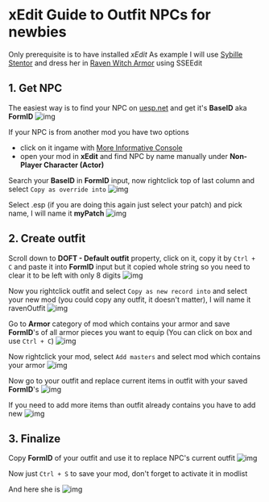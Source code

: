 # xEdit Guide to Outfit NPCs for newbies
Only prerequisite is to have installed _xEdit_
As example I will use [Sybille Stentor](https://en.uesp.net/wiki/Skyrim:Sybille_Stentor) and dress her in [Raven Witch Armor](https://www.nexusmods.com/skyrimspecialedition/mods/37878) using SSEEdit

## 1. Get NPC
The easiest way is to find your NPC on [uesp.net](https://en.uesp.net/wiki/Main_Page) and get it's __BaseID__ aka __FormID__
![img](/images/1.png)

If your NPC is from another mod you have two options
 - click on it ingame with [More Informative Console](https://www.nexusmods.com/skyrimspecialedition/mods/19250)
 - open your mod in __xEdit__ and find NPC by name manually under __Non-Player Character (Actor)__

Search your __BaseID__ in __FormID__ input, now rightclick top of last column and select `Copy as override into`
![img](/images/3.png)

Select <new file>.esp (if you are doing this again just select your patch) and pick name, I will name it __myPatch__
![img](/images/4.png)

## 2. Create outfit
Scroll down to __DOFT - Default outfit__ property, click on it, copy it by `Ctrl + C` and paste it into __FormID__ input but it copied whole string so you need to clear it to be left with only 8 digits
![img](/images/5.png)

Now you rightclick outfit and select `Copy as new record into` and select your new mod (you could copy any outfit, it doesn't matter), I will name it ravenOutfit
![img](/images/6.png)

Go to __Armor__ category of mod which contains your armor and save __FormID__'s of all armor pieces you want to equip (You can click on box and use `Ctrl + C`)
![img](/images/7.png)

Now rightclick your mod, select `Add masters` and select mod which contains your armor
![img](/images/8.png)
 
Now go to your outfit and replace current items in outfit with your saved __FormID__'s
![img](/images/9.png)

If you need to add more items than outfit already contains you have to add new
![img](/images/10.png)

## 3. Finalize
Copy __FormID__ of your outfit and use it to replace NPC's current outfit
![img](/images/11.png)

Now just `Ctrl + S` to save your mod, don't forget to activate it in modlist

And here she is
![img](/images/12.jpg)
